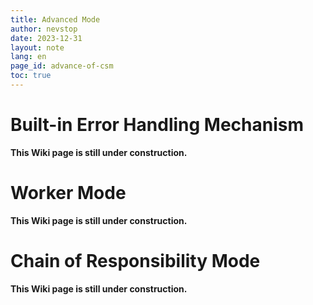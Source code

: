 ```yaml
---
title: Advanced Mode
author: nevstop
date: 2023-12-31
layout: note
lang: en
page_id: advance-of-csm
toc: true
---
```


# Built-in Error Handling Mechanism

**This Wiki page is still under construction.**

# Worker Mode

**This Wiki page is still under construction.**

# Chain of Responsibility Mode

**This Wiki page is still under construction.**
